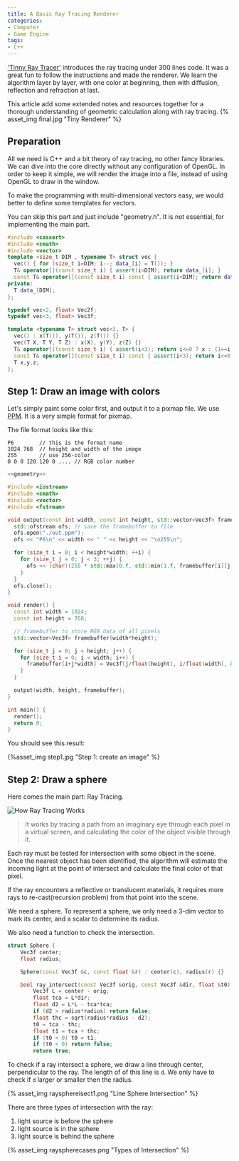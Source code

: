 ```yaml
---
title: A Basic Ray Tracing Renderer
categories:
- Computer
- Game Engine
tags:
- C++
---
```


['Tinny Ray Tracer'](https://github.com/ssloy/tinyraytracer) introduces the ray tracing under 300 lines code.
It was a great fun to follow the instructions and made the renderer. 
We learn the algorithm layer by layer, with one color at beginning, then with diffusion, reflection and refraction at last.

This article add some extended notes and resources together 
for a thorough understanding of geometric calculation along with ray tracing.
{% asset_img final.jpg "Tiny Renderer" %}

<!-- more -->

## Preparation

All we need is C++ and a bit theory of ray tracing, no other fancy libraries.
We can dive into the core directly without any configuration of OpenGL.
In order to keep it simple, we will render the image into a file, instead of using OpenGL to draw in the window.

To make the programming with multi-dimensional vectors easy, we would better to define some templates for vectors.

You can skip this part and just include "geometry.h". 
It is not essential, for implementing the main part.

```c++
#include <cassert>
#include <cmath>
#include <vector>
template <size_t DIM , typename T> struct vec {
  vec() { for (size_t i=DIM; i--; data_[i] = T()); }
  T& operator[](const size_t i) { assert(i<DIM); return data_[i]; }
  const T& operator[](const size_t i) const { assert(i<DIM); return data_[i]; }
private:
  T data_[DIM];
};

typedef vec<2, float> Vec2f;
typedef vec<3, float> Vec3f;

template <typename T> struct vec<3, T> {
  vec() : x(T()), y(T()), z(T()) {}
  vec(T X, T Y, T Z) : x(X), y(Y), z(Z) {}
  T& operator[](const size_t i) { assert(i<3); return i<=0 ? x : (1==i ? y : z); }
  const T& operator[](const size_t i) const { assert(i<3); return i<=0 ? x : (1==i ? y : z); }
  T x,y,z;
};
```

## Step 1: Draw an image with colors

Let's simply paint some color first, and output it to a pixmap file. 
We use [PPM](https://en.wikipedia.org/wiki/Netpbm). It is a very simple format for pixmap.

The file format looks like this:

    P6        // this is the format name
    1024 768  // height and width of the image
    255       // use 256-color
    0 0 0 120 120 0 .... // RGB color number

```c++
<<geometry>>

#include <iostream>
#include <cmath>
#include <vector>
#include <fstream>

void output(const int width, const int height, std::vector<Vec3f> framebuffer) {
  std::ofstream ofs; // save the framebuffer to file
  ofs.open("./out.ppm");
  ofs << "P6\n" << width << " " << height << "\n255\n";

  for (size_t i = 0; i < height*width; ++i) {
    for (size_t j = 0; j < 3; ++j) {
      ofs << (char)(255 * std::max(0.f, std::min(1.f, framebuffer[i][j])));
    }
  }
  ofs.close();
}

void render() {
  const int width = 1024;
  const int height = 768;

  // framebuffer to store RGB data of all pixels
  std::vector<Vec3f> framebuffer(width*height);

  for (size_t j = 0; j < height; j++) {
    for (size_t i = 0; i < width; i++) {
      framebuffer[i+j*width] = Vec3f(j/float(height), i/float(width), 0);
    }
  }

  output(width, height, framebuffer);
}

int main() {
  render();
  return 0;
}

```

You should see this result:

{%asset_img step1.jpg "Step 1: create an image" %}

## Step 2: Draw a sphere

Here comes the main part: Ray Tracing.

![How Ray Tracing Works](https://upload.wikimedia.org/wikipedia/commons/8/83/Ray_trace_diagram.svg)

> It works by tracing a path from an imaginary eye through each pixel in a virtual screen,
> and calculating the color of the object visible through it.


Each ray must be tested for intersection with some object in the scene. 
Once the nearest object has been identified, the algorithm will estimate 
the incoming light at the point of intersect and calculate the final color of that pixel.

If the ray encounters a reflective or translucent materials, 
it requires more rays to re-cast(recursion problem) from that point into the scene.

We need a sphere. To represent a sphere, we only need a 3-dim vector to mark its center,
and a scalar to determine its radius.

We also need a function to check the intersection.


```c++
struct Sphere {
    Vec3f center; 
    float radius;

    Sphere(const Vec3f &c, const float &r) : center(c), radius(r) {}

    bool ray_intersect(const Vec3f &orig, const Vec3f &dir, float &t0) const {
        Vec3f L = center - orig;
        float tca = L*dir;
        float d2 = L*L - tca*tca;
        if (d2 > radius*radius) return false;
        float thc = sqrt(radius*radius - d2);
        t0 = tca - thc;
        float t1 = tca + thc;
        if (t0 < 0) t0 = t1;
        if (t0 < 0) return false;
        return true;
```

To check if a ray intersect a sphere, we draw a line through center, perpendicular to the ray.
The length of of this line is `d`. We only have to check if `d` larger or smaller then the radius.

{% asset_img raysphereisect1.png "Line Sphere Intersection" %}


There are three types of intersection with the ray:

1. light source is before the sphere
2. light source is in the sphere
3. light source is behind the sphere

{% asset_img rayspherecases.png "Types of Intersection" %)


